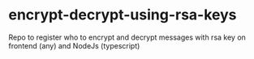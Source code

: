 # encrypt-decrypt-using-rsa-keys
Repo to register who to encrypt and decrypt messages with rsa key on frontend (any) and NodeJs (typescript)
